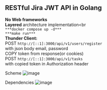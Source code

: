 ## **RESTful** Jira **JWT** API in **Golang**<br>
**No Web frameworks**<br>
**Layered** architecture implementation<br
<br>
```***docker compose up -d***```<br>
```***make run***```<br>
**Thunder Client:**<br>
POST ```http://[::1]:3000/api/v1/users/register```<br>
with json body email, password<br>
COPY token from response(or cookies)<br>
POST ```http://[::1]:3000/api/v1/tasks```<br>
with copied token in Authorization header<br>

Scheme
![image](https://github.com/Rryowa/GoJira-project-manager/assets/80339180/67918f71-8604-41ec-95c6-0fffad8d41d7)

Dependencies
![image](https://github.com/Rryowa/GoJira-project-manager/assets/80339180/189e1301-f711-4429-8f71-c82e5a4bd5ea)
